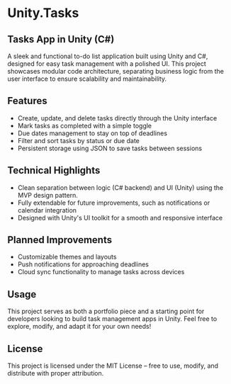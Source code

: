 # Unity.Tasks

## Tasks App in Unity (C#)
A sleek and functional to-do list application built using Unity and C#, designed for easy task management with a polished UI. This project showcases modular code architecture, separating business logic from the user interface to ensure scalability and maintainability.

## Features
- Create, update, and delete tasks directly through the Unity interface
- Mark tasks as completed with a simple toggle
- Due dates management to stay on top of deadlines
- Filter and sort tasks by status or due date
- Persistent storage using JSON to save tasks between sessions

## Technical Highlights
- Clean separation between logic (C# backend) and UI (Unity) using the MVP design pattern.
- Fully extendable for future improvements, such as notifications or calendar integration
- Designed with Unity's UI toolkit for a smooth and responsive interface

## Planned Improvements
- Customizable themes and layouts
- Push notifications for approaching deadlines
- Cloud sync functionality to manage tasks across devices

## Usage
This project serves as both a portfolio piece and a starting point for developers looking to build task management apps in Unity. Feel free to explore, modify, and adapt it for your own needs!

## License
This project is licensed under the MIT License – free to use, modify, and distribute with proper attribution.
